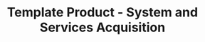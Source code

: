 ---
permalink: /product-documents/template-product/nist-800-53/sa/
layout: control_response
title: Template Product - System and Services Acquisition
category: Product Documents
lead: |
  Control responses for NIST 800-53 rev4.
subnav:
  data: components.template-product.policies.SA-System_and_Services_Acquisition.component
  href: ['#%', control_key]
  text: control_key
product_info:
  name: Template Product
  opencontrol_component: template-product
  control_family: SA-System_and_Services_Acquisition
---